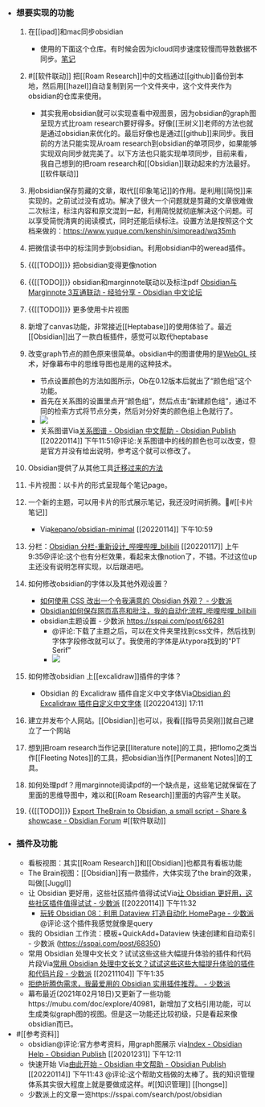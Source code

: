 - ### 想要实现的功能
    1. 在[[ipad]]和mac同步obsidian
        - 使用的下面这个仓库。有时候会因为icloud同步速度较慢而导致数据不同步。[笔记](hook://file/L0Q13iqY1?p=aUNsb3Vkfm1kfm9ic2lkaWFuL0RvY3VtZW50cw==&n=%E7%AC%94%E8%AE%B0)
    2. #[[软件联动]] 把[[Roam Research]]中的文档通过[[github]]备份到本地，然后用[[hazel]]自动复制到另一个文件夹中，这个文件夹作为obsidian的仓库来使用。
        - 其实我用obsidian就可以实现查看中观图景，因为obsidian的graph图呈现方式比roam research要好得多。好像[[王树义]]老师的方法也就是通过obsidian来优化的。最后好像也是通过[[github]]来同步。我目前的方法只能实现从roam research到obsidian的单项同步，如果能够实现双向同步就完美了。以下方法也只能实现单项同步，目前来看，我自己想到的把roam research和[[Obsidian]]联动起来的方法最好。[[软件联动]]
    3. 用obsidian保存剪藏的文章，取代[[印象笔记]]的作用。是利用[[简悦]]来实现的。之前试过没有成功。解决了很大一个问题就是剪藏的文章很难做二次标注，标注内容和原文混到一起，利用简悦就彻底解决这个问题。可以享受简悦清爽的阅读模式，同时还能后续标注。设置方法是按照这个文档来做的：https://www.yuque.com/kenshin/simpread/wq35mh
    4. 把微信读书中的标注同步到obsidian。利用obsidian中的weread插件。
    5. {{[[TODO]]}} 把obsidian变得更像notion
    6. {{[[TODO]]}} obsidian和marginnote联动以及标注pdf
[Obsidian与Marginnote 3互通联动 - 经验分享 - Obsidian 中文论坛](https://forum-zh.obsidian.md/t/topic/5356/7)
    7. {{[[TODO]]}} 更多使用卡片视图
    8. 新增了canvas功能，非常接近[[Heptabase]]的使用体验了。最近[[Obsidian]]出了一款白板插件，感觉可以取代heptabase
    9. 改变graph节点的颜色原来很简单。obsidian中的图谱使用的是[WebGL ](brain://api.thebrain.com/g7PXu0IyM0ucARb24SvxiA/wi2B8K0hK0aP6-YksheQVA/WebGL)技术，好像幕布中的思维导图也是用的这种技术。
        - 节点设置颜色的方法如图所示，Ob在0.12版本后就出了“颜色组”这个功能。
        - 首先在关系图的设置里点开“颜色组”，然后点击“新建颜色组”，通过不同的检索方式将节点分类，然后对分好类的颜色组上色就行了。
        - ![](https://firebasestorage.googleapis.com/v0/b/firescript-577a2.appspot.com/o/imgs%2Fapp%2Fxinyiheng%2Fnr74QeftuU.png?alt=media&token=2d3fa0aa-d4eb-46bb-bc66-1fec6e1cf3bc)
        - 关系图谱Via[关系图谱 - Obsidian 中文帮助 - Obsidian Publish](https://publish.obsidian.md/help-zh/%E6%8F%92%E4%BB%B6/%E5%85%B3%E7%B3%BB%E5%9B%BE%E8%B0%B1) [[20220114]] 下午11:51@评论:关系图谱中的线的颜色也可以改变，但是官方并没有给出说明，参考这个就可以修改了。
    10. Obsidian提供了从其他工具[迁移过来的方法](https://forum.obsidian.md/t/meta-migration-workflows/15252)
    11. 卡片视图：以卡片的形式呈现每个笔记page。
    12. 一个新的主题，可以用卡片的形式展示笔记，我还没时间折腾。#[[卡片笔记]]
        - Via[kepano/obsidian-minimal](https://github.com/kepano/obsidian-minimal) [[20220114]] 下午10:59
    13. 分栏：[Obsidian 分栏-重新设计_哔哩哔哩_bilibili](https://www.bilibili.com/video/BV1qL4y147iU?p=1&share_medium=android&share_plat=android&share_session_id=e6fb1db1-228d-4cd2-aeba-99c33a863c69&share_source=GENERIC&share_tag=s_i&timestamp=1642344305&unique_k=400MQus) [[20220117]] 上午9:35@评论:这个也有分栏效果，看起来太像notion了，不错。不过这位up主还没有说明怎样实现，以后跟进吧。
    14. 如何修改obsidian的字体以及其他外观设置？
        - [如何使用 CSS 改出一个令我满意的 Obsidian 外观？ - 少数派](https://sspai.com/post/75363)
        - [Obsidian如何保存网页高亮和批注，我的自动化流程_哔哩哔哩_bilibili](https://www.bilibili.com/video/BV1LF411G7US/?p=1&share_medium=android&share_plat=android&share_session_id=0b2073bd-dc40-453d-89ca-f6ad3f15d14c&share_source=GENERIC&share_tag=s_i&timestamp=1649983085&unique_k=yi6BhnQ&vd_source=3d8ccab137cc879b5f9cbc14d68843ab)
        - obsidian主题设置 - 少数派  https://sspai.com/post/66281 
            - @评论:下载了主题之后，可以在文件夹里找到css文件，然后找到字体字段修改就可以了。我使用的字体是从typora找到的"PT Serif"
            - ![](https://firebasestorage.googleapis.com/v0/b/firescript-577a2.appspot.com/o/imgs%2Fapp%2Fxinyiheng%2FeWU5Y7lapY.png?alt=media&token=8964683c-5314-4b94-b904-3418ae3cfb7b)

    15. 如何修改obsidian 上[[excalidraw]]插件的字体？
        - Obsidian 的 Excalidraw 插件自定义中文字体Via[Obsidian 的 Excalidraw 插件自定义中文字体](https://www.uncoverman.com/excalidraw-plguin-in-obsidian-support-font-custom.html) [[20220413]] 17:11
    16. 建立并发布个人网站。[[Obsidian]]也可以，我看[[指导员吴刚]]就自己建立了一个网站
    17. 想到把roam research当作记录[[literature note]]的工具，把flomo之类当作[[Fleeting Notes]]的工具，把obsidian当作[[Permanent Notes]]的工具。
    18. 如何处理pdf？用marginnote阅读pdf的一个缺点是，这些笔记就保留在了里面的思维导图中，难以和[[Roam Research]]里面的内容产生关联。
    19. {{[[TODO]]}} [Export TheBrain to Obsidian, a small script - Share & showcase - Obsidian Forum](https://forum.obsidian.md/t/export-thebrain-to-obsidian-a-small-script/6641/3) #[[软件联动]]
- ### 插件及功能
    - 看板视图：其实[[Roam Research]]和[[Obsidian]]也都具有看板功能
    - The Brain视图：[[Obsidian]]有一款插件，大体实现了the brain的效果，叫做[[Juggl]]
    - 让 Obsidian 更好用，这些社区插件值得试试Via[让 Obsidian 更好用，这些社区插件值得试试 - 少数派](https://sspai.com/post/66094) [[20220114]] 下午11:32
        - [玩转 Obsidian 08：利用 Dataview 打造自动化 HomePage - 少数派](https://sspai.com/post/73958)@评论:这个插件我感觉就像是query
    - 我的 Obsidian 工作流：模板+QuickAdd+Dataview 快速创建和自动索引 - 少数派 (https://sspai.com/post/68350)
    - 常用 Obsidian 处理中文长文？试试这些这些大幅提升体验的插件和代码片段Via[常用 Obsidian 处理中文长文？试试这些这些大幅提升体验的插件和代码片段 - 少数派](https://sspai.com/post/69628) [[20211104]] 下午1:35
    - [拒绝折腾伪需求，我最爱用的 Obsidian 实用插件推荐。 - 少数派](https://sspai.com/post/72426)
    - 幕布最近(2021年02月18日)又更新了一些功能https://mubu.com/doc/explore/40981，新增加了文档引用功能，可以生成类似graph图的视图。但是这一功能还比较初级，只是看起来像obsidian而已。
- #[[参考资料]]
    - obsidian@评论:官方参考资料，用graph图展示
via[Index - Obsidian Help - Obsidian Publish](https://publish.obsidian.md/help/Index)
[[20201231]] 下午12:11
    - 快速开始 Via[由此开始 - Obsidian 中文帮助 - Obsidian Publish](https://publish.obsidian.md/help-zh/%E7%94%B1%E6%AD%A4%E5%BC%80%E5%A7%8B) [[20220114]] 下午11:43 @评论:这个帮助文档做的太棒了。我的知识管理体系其实很大程度上就是要做成这样。#[[知识管理]] [[hongse]]
    - 少数派上的文章一览https://sspai.com/search/post/obsidian
